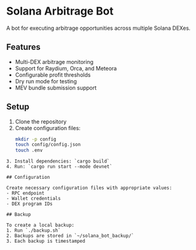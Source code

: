 # Solana Arbitrage Bot

A bot for executing arbitrage opportunities across multiple Solana DEXes.

## Features

- Multi-DEX arbitrage monitoring
- Support for Raydium, Orca, and Meteora
- Configurable profit thresholds
- Dry run mode for testing
- MEV bundle submission support

## Setup

1. Clone the repository
2. Create configuration files:
   ```bash
   mkdir -p config
   touch config/config.json
   touch .env
```
3. Install dependencies: `cargo build`
4. Run: `cargo run start --mode devnet`

## Configuration

Create necessary configuration files with appropriate values:
- RPC endpoint
- Wallet credentials
- DEX program IDs

## Backup

To create a local backup:
1. Run `./backup.sh`
2. Backups are stored in `~/solana_bot_backup/`
3. Each backup is timestamped